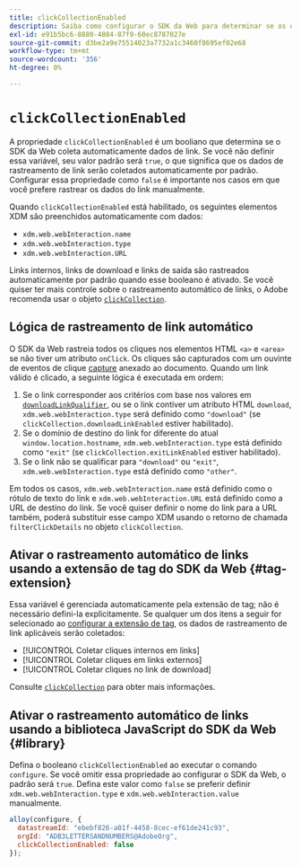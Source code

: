 ```yaml
---
title: clickCollectionEnabled
description: Saiba como configurar o SDK da Web para determinar se os dados de cliques em links são coletados automaticamente.
exl-id: e91b5bc6-8880-4884-87f9-60ec8787027e
source-git-commit: d3be2a9e75514023a7732a1c3460f8695ef02e68
workflow-type: tm+mt
source-wordcount: '356'
ht-degree: 0%

---
```


# `clickCollectionEnabled`

A propriedade `clickCollectionEnabled` é um booliano que determina se o SDK da Web coleta automaticamente dados de link. Se você não definir essa variável, seu valor padrão será `true`, o que significa que os dados de rastreamento de link serão coletados automaticamente por padrão. Configurar essa propriedade como `false` é importante nos casos em que você prefere rastrear os dados do link manualmente.

Quando `clickCollectionEnabled` está habilitado, os seguintes elementos XDM são preenchidos automaticamente com dados:

* `xdm.web.webInteraction.name`
* `xdm.web.webInteraction.type`
* `xdm.web.webInteraction.URL`

Links internos, links de download e links de saída são rastreados automaticamente por padrão quando esse booleano é ativado. Se você quiser ter mais controle sobre o rastreamento automático de links, o Adobe recomenda usar o objeto [`clickCollection`](clickcollection.md).

## Lógica de rastreamento de link automático

O SDK da Web rastreia todos os cliques nos elementos HTML `<a>` e `<area>` se não tiver um atributo `onClick`. Os cliques são capturados com um ouvinte de eventos de clique [capture](https://www.w3.org/TR/uievents/#capture-phase) anexado ao documento. Quando um link válido é clicado, a seguinte lógica é executada em ordem:

1. Se o link corresponder aos critérios com base nos valores em [`downloadLinkQualifier`](downloadlinkqualifier.md), ou se o link contiver um atributo HTML `download`, `xdm.web.webInteraction.type` será definido como `"download"` (se `clickCollection.downloadLinkEnabled` estiver habilitado).
1. Se o domínio de destino do link for diferente do atual `window.location.hostname`, `xdm.web.webInteraction.type` está definido como `"exit"` (se `clickCollection.exitLinkEnabled` estiver habilitado).
1. Se o link não se qualificar para `"download"` ou `"exit"`, `xdm.web.webInteraction.type` está definido como `"other"`.

Em todos os casos, `xdm.web.webInteraction.name` está definido como o rótulo de texto do link e `xdm.web.webInteraction.URL` está definido como a URL de destino do link. Se você quiser definir o nome do link para a URL também, poderá substituir esse campo XDM usando o retorno de chamada `filterClickDetails` no objeto `clickCollection`.

## Ativar o rastreamento automático de links usando a extensão de tag do SDK da Web {#tag-extension}

Essa variável é gerenciada automaticamente pela extensão de tag; não é necessário defini-la explicitamente. Se qualquer um dos itens a seguir for selecionado ao [configurar a extensão de tag](/help/tags/extensions/client/web-sdk/web-sdk-extension-configuration.md), os dados de rastreamento de link aplicáveis serão coletados:

* [!UICONTROL Coletar cliques internos em links]
* [!UICONTROL Coletar cliques em links externos]
* [!UICONTROL Coletar cliques no link de download]

Consulte [`clickCollection`](clickcollection.md) para obter mais informações.

## Ativar o rastreamento automático de links usando a biblioteca JavaScript do SDK da Web {#library}

Defina o booleano `clickCollectionEnabled` ao executar o comando `configure`. Se você omitir essa propriedade ao configurar o SDK da Web, o padrão será `true`. Defina este valor como `false` se preferir definir `xdm.web.webInteraction.type` e `xdm.web.webInteraction.value` manualmente.

```js
alloy(configure, {
  datastreamId: "ebebf826-a01f-4458-8cec-ef61de241c93",
  orgId: "ADB3LETTERSANDNUMBERS@AdobeOrg",
  clickCollectionEnabled: false
});
```
